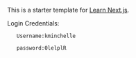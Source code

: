 This is a starter template for [Learn Next.js](https://nextjs.org/learn).

Login Credentials:

       Username:kminchelle
       
       password:0lelplR
